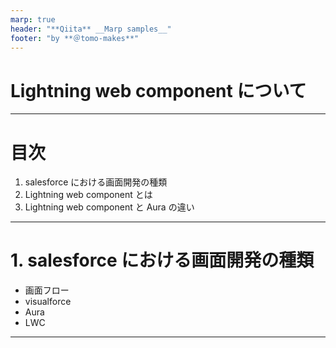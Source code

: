 ```yaml
---
marp: true
header: "**Qiita** __Marp samples__"
footer: "by **＠tomo-makes**"
---
```


# Lightning web component について

---

# 目次

1. salesforce における画面開発の種類
2. Lightning web component とは
3. Lightning web component と Aura の違い

---

# 1. salesforce における画面開発の種類

- 画面フロー
- visualforce
- Aura
- LWC

---
